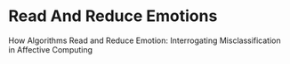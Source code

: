 # Read And Reduce Emotions
How Algorithms Read and Reduce Emotion: Interrogating Misclassification in Affective Computing
